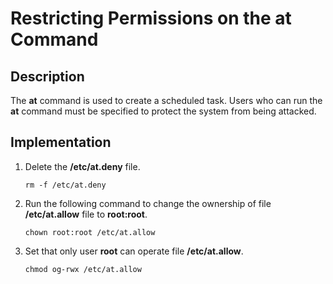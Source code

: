 # Restricting Permissions on the  **at**  Command<a name="EN-US_TOPIC_0192977552"></a>

## Description<a name="en-us_topic_0152100391_s537ff0b05b114d12a100992eb3adee78"></a>

The  **at**  command is used to create a scheduled task. Users who can run the  **at**  command must be specified to protect the system from being attacked.

## Implementation<a name="en-us_topic_0152100391_s3681c3be654d40558aefb25645ccb765"></a>

1.  Delete the  **/etc/at.deny**  file.

    ```
    rm -f /etc/at.deny
    ```

2.  Run the following command to change the ownership of file  **/etc/at.allow**  file to  **root:root**.

    ```
    chown root:root /etc/at.allow
    ```

3.  Set that only user  **root**  can operate file  **/etc/at.allow**.

    ```
    chmod og-rwx /etc/at.allow
    ```


